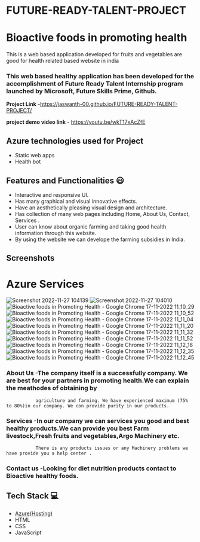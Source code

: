 # FUTURE-READY-TALENT-PROJECT
#  Bioactive foods in promoting health

This is a web based application developed for fruits and vegetables are good for health related based website in india

### This web based healthy application has been developed for the accomplishment of Future Ready Talent Internship program launched by Microsoft, Future Skills Prime, Github.


**Project Link** -https://jaswanth-00.github.io/FUTURE-READY-TALENT-PROJECT/

**project demo video link** - https://youtu.be/wkT17xAcZfE

## Azure technologies used for Project

- Static web apps
- Health bot

## Features and Functionalities 😃

- Interactive and responsive UI.
- Has many graphical and visual innovative effects.
- Have an aesthetically pleasing visual design and architecture.
- Has collection of many web pages including Home, About Us, Contact, Services .
- User can know about organic farming and taking good health information through this website.
- By using the website we can develope the farming subsidies in India. 

## Screenshots
# Azure Services
![Screenshot 2022-11-27 104139](https://user-images.githubusercontent.com/111040137/204120337-ef35d205-1783-464e-a38f-d5be07c93e92.jpg)
![Screenshot 2022-11-27 104010](https://user-images.githubusercontent.com/111040137/204120341-5f200cad-edc4-45ff-b58e-1b398765f00b.jpg)
![Bioactive foods in Promoting Health - Google Chrome 17-11-2022 11_10_29](https://user-images.githubusercontent.com/111040137/202366217-cee92d45-9c41-4a00-96a1-b50bf081c39d.png)
![Bioactive foods in Promoting Health - Google Chrome 17-11-2022 11_10_52](https://user-images.githubusercontent.com/111040137/202367893-d7f0a4d3-9a93-4265-8de9-651020bc79df.png)
![Bioactive foods in Promoting Health - Google Chrome 17-11-2022 11_11_04](https://user-images.githubusercontent.com/111040137/202367940-96b1b2ab-a0ed-4dfe-86b7-484b77645278.png)
![Bioactive foods in Promoting Health - Google Chrome 17-11-2022 11_11_20](https://user-images.githubusercontent.com/111040137/202367989-d6cfd25e-b355-47c2-8f0d-54b1be900ecc.png)
![Bioactive foods in Promoting Health - Google Chrome 17-11-2022 11_11_32](https://user-images.githubusercontent.com/111040137/202368014-67ab7f62-3f7c-4005-b17e-400a7d2a8ecc.png)
![Bioactive foods in Promoting Health - Google Chrome 17-11-2022 11_11_52](https://user-images.githubusercontent.com/111040137/202368082-88ed12ad-e1fd-4179-99a3-0fee5dbd4547.png)
![Bioactive foods in Promoting Health - Google Chrome 17-11-2022 11_12_18](https://user-images.githubusercontent.com/111040137/202368130-0f1cf988-bcea-4540-b80c-e52a7d9a9e79.png)
![Bioactive foods in Promoting Health - Google Chrome 17-11-2022 11_12_35](https://user-images.githubusercontent.com/111040137/202368193-1bf5fa07-db3c-409b-aacd-c1b2d3d49a5b.png)
![Bioactive foods in Promoting Health - Google Chrome 17-11-2022 11_12_45](https://user-images.githubusercontent.com/111040137/202368244-b17d302a-573e-454a-bd91-566cf10334df.png)


   

### About Us -The company itself is a successfully company. We are best for your partners in promoting health.We can explain the meathodes of obtaining by
               agriculture and farming. We have experienced maximum (75% to 80%)in our company. We con provide purity in our products.



### Services -In our company we can services you good and best healthy products.We can provide you best Farm livestock,Fresh fruits and vegetables,Argo Machinery etc.
               There is any products issues or any Machinery problems we have provide you a help center .


### Contact us -Looking for diet nutrition products contact to Bioactive healthy foods.








## Tech Stack 💻

- [Azure(Hosting)](https://azure.microsoft.com/en-in/features/azure-portal/)
- HTML
- CSS
- JavaScript
